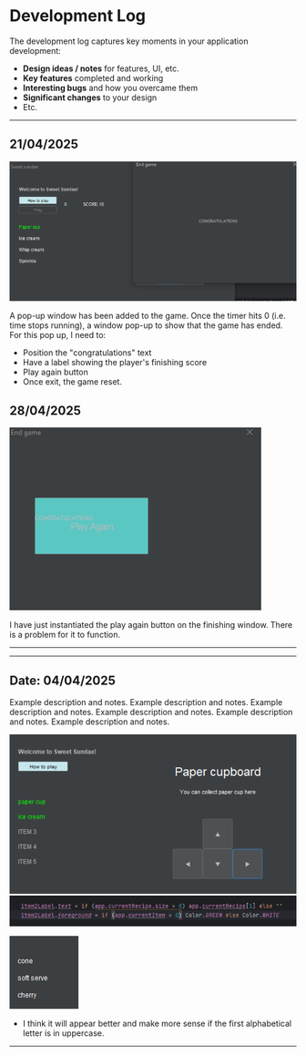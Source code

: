 # Development Log

The development log captures key moments in your application development:

- **Design ideas / notes** for features, UI, etc.
- **Key features** completed and working
- **Interesting bugs** and how you overcame them
- **Significant changes** to your design
- Etc.

---

## 21/04/2025
![Ending window](images/finishingPopUp.png)

A pop-up window has been added to the game. Once the timer hits 0 (i.e. time stops running), a window pop-up to show that the game has ended.
For this pop up, I need to:
- Position the "congratulations" text
- Have a label showing the player's finishing score
- Play again button
- Once exit, the game reset.

## 28/04/2025
![img_4.png](images/playAgain1.png)

I have just instantiated the play again button on the finishing window. There is a problem for it to function.


---


---

## Date: 04/04/2025

Example description and notes. Example description and notes. Example description and notes. Example description and notes. Example description and notes. Example description and notes.

![Collect item error](images/collectError.png)
![Reason for collecting item error](images/whyCollectError.png)

![Items display in lowercase.png](images/lowercaseItem.png)

- I think it will appear better and make more sense if the first alphabetical letter is in uppercase.
---

